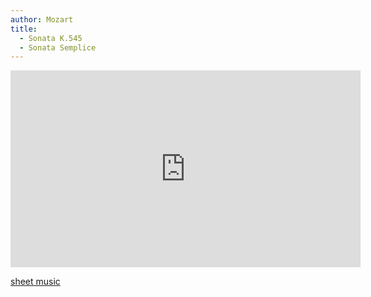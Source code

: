 ```yaml
---
author: Mozart
title:
  - Sonata K.545
  - Sonata Semplice
---
```


<iframe width="560" height="315" src="https://www.youtube.com/embed/I_AX4R-d29o" frameborder="0" allow="accelerometer; autoplay; clipboard-write; encrypted-media; gyroscope; picture-in-picture" allowfullscreen></iframe>

[sheet music](https://www.dropbox.com/s/85sopytb51tk2bg/%5BMozart%5D%20Piano%20Sonata%20K.545%20%28IMSLP00226%29.pdf?dl=0)
